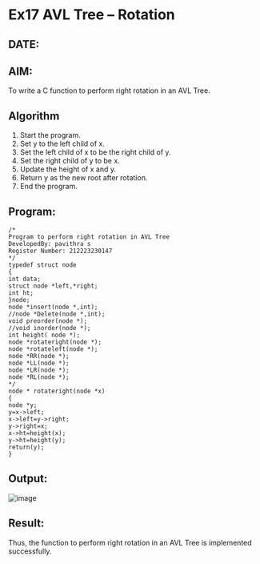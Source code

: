 # Ex17 AVL Tree – Rotation
## DATE:
## AIM:
To write a C function to perform right rotation in an AVL Tree.

## Algorithm
1. Start the program.
2. Set y to the left child of x.
3. Set the left child of x to be the right child of y.
4. Set the right child of y to be x. 
5. Update the height of x and y.
6. Return y as the new root after rotation.
7. End the program. 

## Program:
```
/*
Program to perform right rotation in AVL Tree
DevelopedBy: pavithra s
Register Number: 212223230147
*/
typedef struct node 
{ 
int data; 
struct node *left,*right; 
int ht; 
}node; 
node *insert(node *,int); 
//node *Delete(node *,int); 
void preorder(node *); 
//void inorder(node *); 
int height( node *); 
node *rotateright(node *); 
node *rotateleft(node *); 
node *RR(node *); 
node *LL(node *); 
node *LR(node *); 
node *RL(node *); 
*/ 
node * rotateright(node *x) 
{ 
node *y; 
y=x->left; 
x->left=y->right; 
y->right=x;   
x->ht=height(x); 
y->ht=height(y); 
return(y); 
}
```

## Output:

![image](https://github.com/user-attachments/assets/1fa73079-c0a1-4866-ad93-ebbee329afd3)


## Result:
Thus, the function to perform right rotation in an AVL Tree is implemented successfully.
